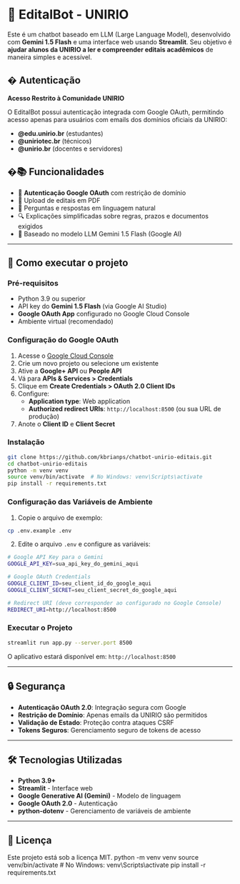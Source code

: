 # 🤖 EditalBot - UNIRIO

Este é um chatbot baseado em LLM (Large Language Model), desenvolvido com **Gemini 1.5 Flash** e uma interface web usando **Streamlit**. Seu objetivo é **ajudar alunos da UNIRIO a ler e compreender editais acadêmicos** de maneira simples e acessível.

## � Autenticação

**Acesso Restrito à Comunidade UNIRIO**

O EditalBot possui autenticação integrada com Google OAuth, permitindo acesso apenas para usuários com emails dos domínios oficiais da UNIRIO:

- **@edu.unirio.br** (estudantes)
- **@uniriotec.br** (técnicos)
- **@unirio.br** (docentes e servidores)

## �📚 Funcionalidades

- 🔐 **Autenticação Google OAuth** com restrição de domínio
- 📄 Upload de editais em PDF  
- 💬 Perguntas e respostas em linguagem natural  
- 🔍 Explicações simplificadas sobre regras, prazos e documentos exigidos  
- 🧠 Baseado no modelo LLM Gemini 1.5 Flash (Google AI)

---

## 🚀 Como executar o projeto

### Pré-requisitos

- Python 3.9 ou superior  
- API key do **Gemini 1.5 Flash** (via Google AI Studio)
- **Google OAuth App** configurado no Google Cloud Console
- Ambiente virtual (recomendado)

### Configuração do Google OAuth

1. Acesse o [Google Cloud Console](https://console.cloud.google.com/)
2. Crie um novo projeto ou selecione um existente
3. Ative a **Google+ API** ou **People API**
4. Vá para **APIs & Services > Credentials**
5. Clique em **Create Credentials > OAuth 2.0 Client IDs**
6. Configure:
   - **Application type**: Web application
   - **Authorized redirect URIs**: `http://localhost:8500` (ou sua URL de produção)
7. Anote o **Client ID** e **Client Secret**

### Instalação

```bash
git clone https://github.com/kbrianps/chatbot-unirio-editais.git
cd chatbot-unirio-editais
python -m venv venv
source venv/bin/activate  # No Windows: venv\Scripts\activate
pip install -r requirements.txt
```

### Configuração das Variáveis de Ambiente

1. Copie o arquivo de exemplo:
```bash
cp .env.example .env
```

2. Edite o arquivo `.env` e configure as variáveis:
```bash
# Google API Key para o Gemini
GOOGLE_API_KEY=sua_api_key_do_gemini_aqui

# Google OAuth Credentials
GOOGLE_CLIENT_ID=seu_client_id_do_google_aqui
GOOGLE_CLIENT_SECRET=seu_client_secret_do_google_aqui

# Redirect URI (deve corresponder ao configurado no Google Console)
REDIRECT_URI=http://localhost:8500
```

### Executar o Projeto

```bash
streamlit run app.py --server.port 8500
```

O aplicativo estará disponível em: `http://localhost:8500`

---

## 🔒 Segurança

- **Autenticação OAuth 2.0**: Integração segura com Google
- **Restrição de Domínio**: Apenas emails da UNIRIO são permitidos
- **Validação de Estado**: Proteção contra ataques CSRF
- **Tokens Seguros**: Gerenciamento seguro de tokens de acesso

---

## 🛠️ Tecnologias Utilizadas

- **Python 3.9+**
- **Streamlit** - Interface web
- **Google Generative AI (Gemini)** - Modelo de linguagem
- **Google OAuth 2.0** - Autenticação
- **python-dotenv** - Gerenciamento de variáveis de ambiente

---

## 📝 Licença

Este projeto está sob a licença MIT.
python -m venv venv
source venv/bin/activate  # No Windows: venv\Scripts\activate
pip install -r requirements.txt
